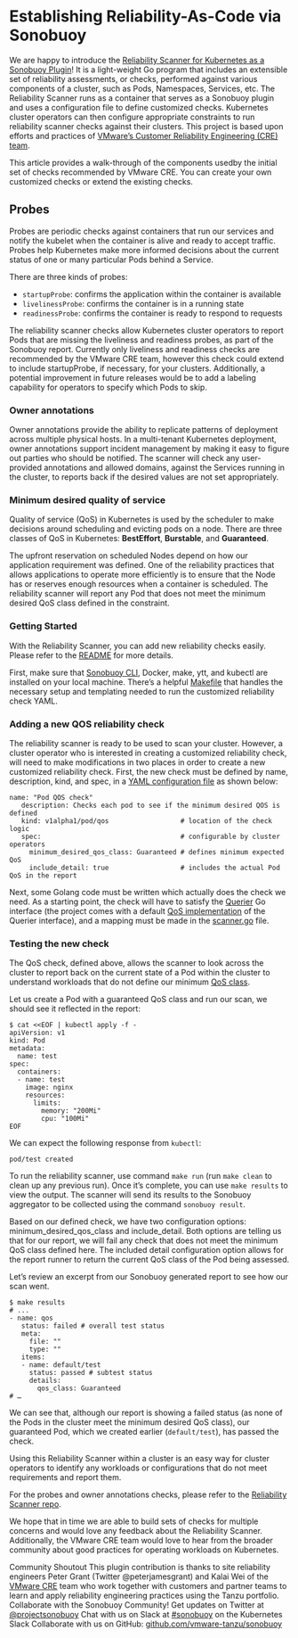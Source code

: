 # Establishing Reliability-As-Code via Sonobuoy

We are happy to introduce the [Reliability Scanner for Kubernetes as a Sonobuoy Plugin](https://github.com/vmware-tanzu/sonobuoy-plugins/tree/master/reliability-scanner)! It is a light-weight Go program that includes an extensible set of reliability assessments, or checks, performed against various components of a cluster, such as Pods, Namespaces, Services, etc. The Reliability Scanner runs as a container that serves as a Sonobuoy plugin and uses a configuration file to define customized checks. Kubernetes cluster operators can then configure appropriate constraints to run reliability scanner checks against their clusters. This project is based upon efforts and practices of [VMware’s Customer Reliability Engineering (CRE) team](https://tanzu.vmware.com/content/blog/hello-world-meet-vmware-cre).

This article provides a walk-through of the components usedby the initial set of checks recommended by VMware CRE.  You can create your own customized checks or extend the existing checks. 

## Probes
Probes are periodic checks against containers that run our services and notify the kubelet when the container is alive and ready to accept traffic. Probes help Kubernetes make more informed decisions about the current status of one or many particular Pods behind a Service. 

There are three kinds of probes: 

- `startupProbe`: confirms the application within the container is available
- `livelinessProbe`: confirms the container is in a running state
- `readinessProbe`: confirms the container is ready to respond to requests 

The reliability scanner checks allow Kubernetes cluster operators to report Pods that are missing the liveliness and readiness  probes, as part of the Sonobuoy report.  Currently only liveliness and readiness checks are recommended by the VMware CRE team, however this check could extend to include startupProbe, if necessary, for your clusters.  Additionally, a potential improvement in future releases would be to add a labeling capability for operators to specify which Pods to skip.

### Owner annotations
Owner annotations provide the ability to replicate patterns of deployment across multiple physical hosts. In a multi-tenant Kubernetes deployment, owner annotations support incident management by making it easy to figure out parties who should be notified.  The scanner will check any user-provided annotations and allowed domains, against the Services running in the cluster, to reports back if the desired values are not set appropriately.

### Minimum desired quality of service
Quality of service (QoS) in Kubernetes is used by the scheduler to make decisions around scheduling and evicting pods on a node. There are three classes of QoS in Kubernetes: **BestEffort**, **Burstable**, and **Guaranteed**.

The upfront reservation on scheduled Nodes depend on how our application requirement was defined.  One of the reliability practices that allows applications to operate more efficiently is to ensure that the Node has or reserves enough resources when a container is scheduled.  The reliability scanner will report any Pod that does not meet the minimum desired QoS class defined in the constraint.

### Getting Started
With the Reliability Scanner, you can add new reliability checks easily.  Please refer to the [README](https://github.com/vmware-tanzu/sonobuoy-plugins/blob/master/reliability-scanner/README.md) for more details.

First, make sure that [Sonobuoy CLI](https://github.com/vmware-tanzu/sonobuoy), Docker, make, ytt, and kubectl are installed on your local machine.  There’s a helpful [Makefile](https://github.com/vmware-tanzu/sonobuoy-plugins/blob/master/reliability-scanner/Makefile) that handles the necessary setup and templating needed to run the customized reliability check YAML.  


### Adding a new QOS reliability check
The reliability scanner is ready to be used to scan your cluster. However, a cluster operator who is interested in creating a customized reliability check, will need to make modifications in two places in order to create a new customized reliability check.  First, the new check must be defined by name, description, kind, and spec, in a [YAML configuration file](https://github.com/vmware-tanzu/sonobuoy-plugins/blob/master/reliability-scanner/plugin/reliability-scanner-custom-values.lib.yml) as shown below:

```
name: "Pod QOS check"
   description: Checks each pod to see if the minimum desired QOS is defined
   kind: v1alpha1/pod/qos                  # location of the check logic
   spec:                                   # configurable by cluster operators
     minimum_desired_qos_class: Guaranteed # defines minimum expected QoS
     include_detail: true                  # includes the actual Pod QoS in the report
```

Next, some Golang code must be written which actually does the check we need.  As a starting point, the check will have to satisfy the [Querier](https://github.com/vmware-tanzu/sonobuoy-plugins/blob/master/reliability-scanner/api/v1alpha1/pod/qos/qos.go) Go interface (the project comes with a default [QoS implementation](https://github.com/vmware-tanzu/sonobuoy-plugins/blob/master/reliability-scanner/api/v1alpha1/pod/qos/qos.go) of the Querier interface), and a mapping must be made in the [scanner.go](https://github.com/vmware-tanzu/sonobuoy-plugins/blob/master/reliability-scanner/cmd/reliability-scanner/scanner.go) file.

### Testing the new check
The QoS check, defined above, allows the scanner to look across the cluster to report back on the current state of a Pod within the cluster to understand workloads that do not define our minimum [QoS class](https://kubernetes.io/docs/tasks/configure-pod-container/quality-service-pod/).

Let us create a Pod with a guaranteed QoS class and run our scan, we should see it reflected in the report:

```
$ cat <<EOF | kubectl apply -f -
apiVersion: v1
kind: Pod
metadata:
  name: test
spec:
  containers:
  - name: test
    image: nginx
    resources:
      limits:
        memory: "200Mi"
        cpu: "100Mi"
EOF
```

We can expect the following response from `kubectl`:
```
pod/test created
```


To run the reliability scanner, use command `make run` (run `make clean` to clean up any previous run). Once it’s complete, you can use `make results` to view the output.  The scanner will send its results to the Sonobuoy aggregator to be collected using the command `sonobuoy result`. 

Based on our defined check, we have two configuration options: minimum_desired_qos_class and include_detail. Both options are telling us that for our report, we will fail any check that does not meet the minimum QoS class defined here. The included detail configuration option allows for the report runner to return the current QoS class of the Pod being assessed.

Let’s review an excerpt from our Sonobuoy generated report to see how our scan went.

```
$ make results
# ...
- name: qos
   status: failed # overall test status
   meta:
     file: ""
     type: ""
   items:
   - name: default/test
     status: passed # subtest status
     details:
       qos_class: Guaranteed
# …
```




We can see that, although our report is showing a failed status (as none of the  Pods in the cluster meet the minimum desired QoS class), our guaranteed Pod, which we created earlier  (`default/test`), has passed the check.

Using this Reliability Scanner within a cluster is an easy way for cluster operators to identify any workloads or configurations that do not meet requirements and report them.

For the probes and owner annotations checks, please refer to the [Reliability Scanner repo](https://github.com/vmware-tanzu/sonobuoy-plugins/tree/master/reliability-scanner).

We hope that in time we are able to build sets of checks for multiple concerns and would love any feedback about the Reliability Scanner. Additionally, the VMware CRE team would love to hear from the broader community about good practices for operating workloads on Kubernetes.

Community Shoutout
This plugin contribution is thanks to site reliability engineers Peter Grant (Twitter @peterjamesgrant) and Kalai Wei of the  [VMware CRE](https://tanzu.vmware.com/content/blog/hello-world-meet-vmware-cre) team who work together with customers and partner teams to learn and apply reliability engineering practices using the Tanzu portfolio. 
Collaborate with the Sonobuoy Community!
Get updates on Twitter at
[@projectsonobuoy](https://twitter.com/projectsonobuoy)
Chat with us on Slack at
[#sonobuoy](https://kubernetes.slack.com/messages/sonobuoy) on the Kubernetes Slack
Collaborate with us on GitHub:
[github.com/vmware-tanzu/sonobuoy](https://github.com/vmware-tanzu/sonobuoy)
 
